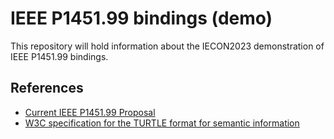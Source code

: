 IEEE P1451.99 bindings (demo)
===============================

This repository will hold information about the IECON2023 demonstration of IEEE P1451.99 bindings.

References
-------------

* [Current IEEE P1451.99 Proposal](https://gitlab.com/IEEE-SA/XMPPI/IoT)
* [W3C specification for the TURTLE format for semantic information](https://www.w3.org/TeamSubmission/turtle/#sec-collections)